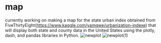 # map
currently working on making a map for the state urban index obtained from FiveThirtyEight(https://www.kaggle.com/yamqwe/urbanization-indexe) that will display both state and county data in the United States using the plotly, dash, and pandas libraries in Python. ![newplot](https://user-images.githubusercontent.com/63558447/153774191-5bffa299-3897-456f-95cf-6b5263a89f77.png)
![newplot(1)](https://user-images.githubusercontent.com/63558447/154823166-6932af3a-0124-41de-bf80-c258dbd34b4f.png)

